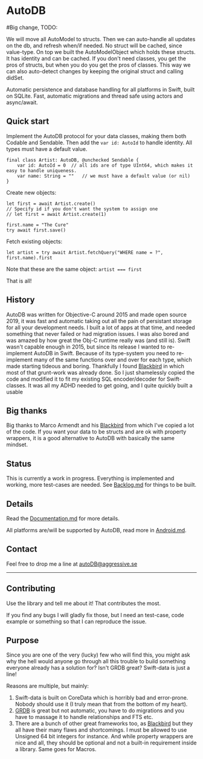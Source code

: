 # AutoDB

#Big change, TODO:

We will move all AutoModel to structs. Then we can auto-handle all updates on the db, and refresh when/if needed. No struct will be cached, since value-type.
On top we built the AutoModelObject which holds these structs. It has identity and can be cached. If you don't need classes, you get the pros of structs, but when you do you get the pros of classes. This way we can also auto-detect changes by keeping the original struct and calling didSet.   


Automatic persistence and database handling for all platforms in Swift, built on SQLite. Fast, automatic migrations and thread safe using actors and async/await. 

## Quick start

Implement the AutoDB protocol for your data classes, making them both Codable and Sendable. Then add the `var id: AutoId` to handle identity. All types must have a default value.

```
final class Artist: AutoDB, @unchecked Sendable {
	var id: AutoId = 0	// all ids are of type UInt64, which makes it easy to handle uniqueness.
	var name: String = ""	// we must have a default value (or nil)
}
```

Create new objects:
``` 
let first = await Artist.create()
// Specify id if you don't want the system to assign one 
// let first = await Artist.create(1)

first.name = "The Cure"
try await first.save()
```

Fetch existing objects:
```
let artist = try await Artist.fetchQuery("WHERE name = ?", first.name).first
```
Note that these are the same object: `artist === first`

That is all!

## History

AutoDB was written for Objective-C around 2015 and made open source 2019, it was fast and automatic taking out all the pain of persistant storage for all your development needs. I built a lot of apps at that time, and needed something that never failed or had migration issues. I was also bored and was amazed by how great the Obj-C runtime really was (and still is). Swift wasn't capable enough in 2015, but since its release I wanted to re-implement AutoDB in Swift. Because of its type-system you need to re-implement many of the same functions over and over for each type, which made starting tideous and boring.  Thankfully I found [Blackbird](https://github.com/marcoarment/Blackbird) in which most of that grunt-work was already done. So I just shamelessly copied the code and modified it to fit my existing SQL encoder/decoder for Swift-classes. It was all my ADHD needed to get going, and I quite quickly built a usable 


## Big thanks

Big thanks to Marco Armendt and his [Blackbird](https://github.com/marcoarment/Blackbird) from which I've copied a lot of the code. If you want your data to be structs and are ok with property wrappers, it is a good alternative to AutoDB with basically the same mindset.

## Status

This is currently a work in progress. Everything is implemented and working, more test-cases are needed. See [Backlog.md](Documentation/Backlog.md) for things to be built.

## Details

Read the [Documentation.md](Documentation/Documentation.md) for more details.

All platforms are/will be supported by AutoDB, read more in [Android.md](Documentation/Android.md).

## Contact

Feel free to drop me a line at [autoDB@aggressive.se](mailto:autoDB@aggressive.se)

---

## Contributing

Use the library and tell me about it! That contributes the most.

If you find any bugs I will gladly fix those, but I need an test-case, code example or something so that I can reproduce the issue.

## Purpose

Since you are one of the very (lucky) few who will find this, you might ask why the hell would anyone go through all this trouble to build something everyone already has a solution for? Isn't GRDB great? Swift-data is just a line!

Reasons are multiple, but mainly:

1. Swift-data is built on CoreData which is horribly bad and error-prone. Nobody should use it (I truly mean that from the bottom of my heart).
2. [GRDB](https://github.com/groue/GRDB.swift) is great but not automatic, you have to do migrations and you have to massage it to handle relationships and FTS etc.
3. There are a bunch of other great frameworks too, as [Blackbird](https://github.com/marcoarment/Blackbird) but they all have their many flaws and shortcomings. I must be allowed to use Unsigned 64 bit integers for instance. And while property wrappers are nice and all, they should be optional and not a built-in requirement inside a library. Same goes for Macros.

